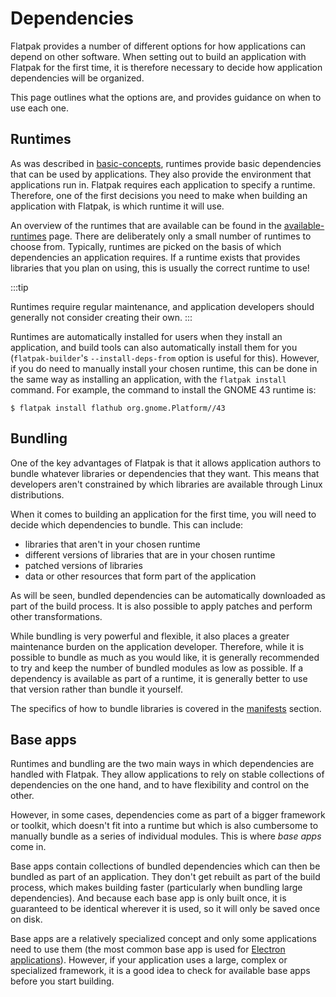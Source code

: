 # Dependencies

Flatpak provides a number of different options for how applications can
depend on other software. When setting out to build an application with
Flatpak for the first time, it is therefore necessary to decide how
application dependencies will be organized.

This page outlines what the options are, and provides guidance on when
to use each one.

## Runtimes

As was described in [basic-concepts](../getting-started/basic-concepts),
runtimes provide basic dependencies that can be used by applications.
They also provide the environment that applications run in. Flatpak
requires each application to specify a runtime. Therefore, one of the
first decisions you need to make when building an application with
Flatpak, is which runtime it will use.

An overview of the runtimes that are available can be found in the
[available-runtimes](../reference-docs/available-runtimes) page. There are
deliberately only a small number of runtimes to choose from. Typically,
runtimes are picked on the basis of which dependencies an application
requires. If a runtime exists that provides libraries that you plan on
using, this is usually the correct runtime to use!

:::tip

Runtimes require regular maintenance, and application developers should
generally not consider creating their own.
:::

Runtimes are automatically installed for users when they install an
application, and build tools can also automatically install them for you
(`flatpak-builder`'s `--install-deps-from` option is useful for this).
However, if you do need to manually install your chosen runtime, this
can be done in the same way as installing an application, with the
`flatpak install` command. For example, the command to install the GNOME
43 runtime is:

    $ flatpak install flathub org.gnome.Platform//43

## Bundling

One of the key advantages of Flatpak is that it allows application
authors to bundle whatever libraries or dependencies that they want.
This means that developers aren't constrained by which libraries are
available through Linux distributions.

When it comes to building an application for the first time, you will
need to decide which dependencies to bundle. This can include:

- libraries that aren't in your chosen runtime
- different versions of libraries that are in your chosen runtime
- patched versions of libraries
- data or other resources that form part of the application

As will be seen, bundled dependencies can be automatically downloaded as
part of the build process. It is also possible to apply patches and
perform other transformations.

While bundling is very powerful and flexible, it also places a greater
maintenance burden on the application developer. Therefore, while it is
possible to bundle as much as you would like, it is generally
recommended to try and keep the number of bundled modules as low as
possible. If a dependency is available as part of a runtime, it is
generally better to use that version rather than bundle it yourself.

The specifics of how to bundle libraries is covered in the
[manifests](manifests) section.

## Base apps

Runtimes and bundling are the two main ways in which dependencies are
handled with Flatpak. They allow applications to rely on stable
collections of dependencies on the one hand, and to have flexibility and
control on the other.

However, in some cases, dependencies come as part of a bigger framework
or toolkit, which doesn't fit into a runtime but which is also
cumbersome to manually bundle as a series of individual modules. This is
where _base apps_ come in.

Base apps contain collections of bundled dependencies which can then be
bundled as part of an application. They don't get rebuilt as part of
the build process, which makes building faster (particularly when
bundling large dependencies). And because each base app is only built
once, it is guaranteed to be identical wherever it is used, so it will
only be saved once on disk.

Base apps are a relatively specialized concept and only some
applications need to use them (the most common base app is used for
[Electron
applications](https://github.com/flathub/io.atom.electron.BaseApp)).
However, if your application uses a large, complex or specialized
framework, it is a good idea to check for available base apps before you
start building.
